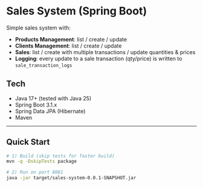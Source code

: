 # Sales System (Spring Boot)

Simple sales system with:
- **Products Management**: list / create / update
- **Clients Management**: list / create / update
- **Sales**: list / create with multiple transactions / update quantities & prices
- **Logging**: every update to a sale transaction (qty/price) is written to `sale_transaction_logs`

## Tech
- Java 17+ (tested with Java 25)
- Spring Boot 3.1.x
- Spring Data JPA (Hibernate)
- Maven

---

## Quick Start

```bash
# 1) Build (skip tests for faster build)
mvn -q -DskipTests package

# 2) Run on port 8081
java -jar target/sales-system-0.0.1-SNAPSHOT.jar
